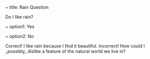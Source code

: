 ~ title: Rain Question

<block question>
Do I like rain?
</block question>

~ option1: Yes

~ option2: No

<block explanation1>
Correct! I like rain because I find it beautiful.
</block explanation1>

<block explanation2>
Incorrect! How could I _possibly_ dislike a feature of the natural world we live in?
</block explanation2>